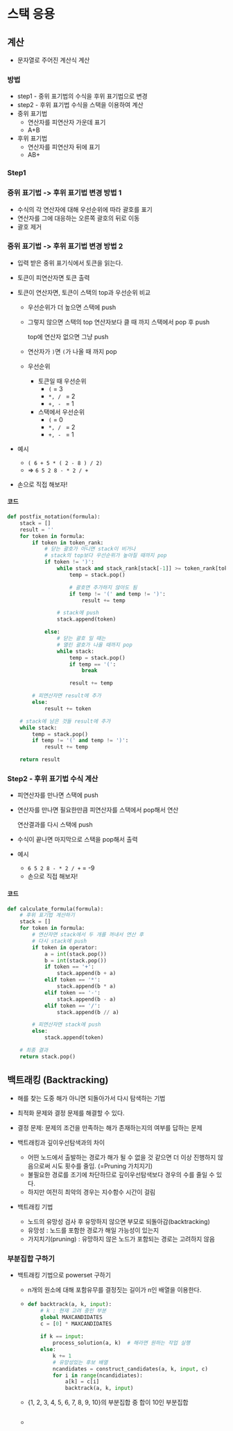 # 스택 응용

## 계산

- 문자열로 주어진 계산식 계산

### 방법

- step1 - 중위 표기법의 수식을 후위 표기법으로 변경
- step2 - 후위 표기법 수식을 스택을 이용하여 계산
- 중위 표기법
  - 연산자를 피연산자 가운데 표기
  - A+B
- 후위 표기법
  - 연산자를 피연산자 뒤에 표기
  - AB+



### Step1

### 중위 표기법 -> 후위 표기법 변경 방법 1

- 수식의 각 연산자에 대해 우선순위에 따라 괄호를 표기
- 연산자를 그에 대응하는 오른쪽 괄호의 뒤로 이동
- 괄호 제거

### 중위 표기법 -> 후위 표기법 변경 방법 2

- 입력 받은 중위 표기식에서 토큰을 읽는다.

- 토큰이 피연산자면 토큰 출력

- 토큰이 연산자면, 토큰이 스택의 top과 우선순위 비교

  - 우선순위가 더 높으면 스택에 push

  - 그렇지 않으면  스택의 top 연산자보다 클 때 까지 스택에서 pop 후 push

    top에 연산자 없으면 그냥 push

  - 연산자가 `)`면 `(`가 나올 때 까지 pop

  

  - 우선순위
    - 토큰일 때 우선순위
      - `(` = 3
      - `*, / ` = 2
      - `+, - ` = 1
    - 스택에서 우선순위
      - `(` = 0
      - `*, / ` = 2
      - `+, - ` = 1

- 예시

  - `( 6 + 5 * ( 2 - 8 ) / 2)`
  - => `6 5 2 8 - * 2 / +`
- 손으로 직접 해보자!

#### 코드

```python
def postfix_notation(formula):
    stack = []
    result = ''
    for token in formula:
        if token in token_rank:
            # 닫는 괄호가 아니면 stack이 비거나
            # stack의 top보다 우선순위가 높아질 때까지 pop
            if token != ')':
                while stack and stack_rank[stack[-1]] >= token_rank[token]:
                    temp = stack.pop()

                    # 괄호면 추가하지 않아도 됨
                    if temp != '(' and temp != ')':
                        result += temp

                # stack에 push
                stack.append(token)

            else:
                # 닫는 괄호 일 때는 
                # 열린 괄호가 나올 때까지 pop
                while stack:
                    temp = stack.pop()
                    if temp == '(':
                        break

                    result += temp

        # 피연산자면 result에 추가
        else:
            result += token

    # stack에 남은 것들 result에 추가
    while stack:
        temp = stack.pop()
        if temp != '(' and temp != ')':
            result += temp

    return result
```



### Step2 - 후위 표기법 수식 계산

- 피연산자를 만나면 스택에 push

- 연산자를 만나면 필요한만큼 피연산자를 스택에서 pop해서 연산

  연산결과를 다시 스택에 push

- 수식이 끝나면 마지막으로 스택을 pop해서 출력
- 예시
  -  `6 5 2 8 - * 2 / +` = -9
  - 손으로 직접 해보자!

#### 코드

```python
def calculate_formula(formula):
    # 후위 표기법 계산하기
    stack = []
    for token in formula:
        # 연산자면 stack에서 두 개를 꺼내서 연산 후
        # 다시 stack에 push
        if token in operator:
            a = int(stack.pop())
            b = int(stack.pop())
            if token == '+':
                stack.append(b + a)
            elif token == '*':
                stack.append(b * a)
            elif token == '-':
                stack.append(b - a)
            elif token == '/':
                stack.append(b // a)

        # 피연산자면 stack에 push
        else:
            stack.append(token)

    # 최종 결과
    return stack.pop()
```





## 백트래킹 (Backtracking)

- 해를 찾는 도중 해가 아니면 되돌아가서 다시 탐색하는 기법
- 최적화 문제와 결정 문제를 해결할 수 있다.
- 결정 문제: 문제의 조건을 만족하는 해가 존재하는지의 여부를 답하는 문제

- 백트래킹과 깊이우선탐색과의 차이
  - 어떤 노드에서 출발하는 경로가 해가 될 수 없을 것 같으면 더 이상 진행하지 않음으로써 시도 횟수를 줄임. (=Pruning 가치지기)
  - 불필요한 경로를 조기에 차단하므로 깊이우선탐색보다 경우의 수를 줄일 수 있다.
  - 하지만 여전히 최악의 경우는 지수함수 시간이 걸림

- 백트래킹 기법
  - 노드의 유망성 검사 후 유망하지 않으면 부모로 되돌아감(backtracking)
  - 유망성 : 노드를 포함한 경로가 해일 가능성이 있는지
  - 가지치기(pruning) : 유망하지 않은 노드가 포함되는 경로는 고려하지 않음

### 부분집합 구하기

- 백트래킹 기법으로 powerset 구하기

  - n개의 원소에 대해 포함유무를 결정짓는 길이가 n인 배열을 이용한다.

  - ```python
    def backtrack(a, k, input):
        # k : 현재 고려 중인 부분
        global MAXCANDIDATES
        c = [0] * MAXCANDIDATES
        
        if k == input:
            process_solution(a, k)  # 해라면 원하는 작업 실행
        else:
            k += 1
            # 유망성있는 후보 배열
            ncandidates = construct_candidates(a, k, input, c)
            for i in range(ncandidiates):
                a[k] = c[i]
                backtrack(a, k, input)
    ```
    
  - {1, 2, 3, 4, 5, 6, 7, 8, 9, 10}의 부분집합 중 합이 10인 부분집합 
  
    ```python
    ```
  
  - 